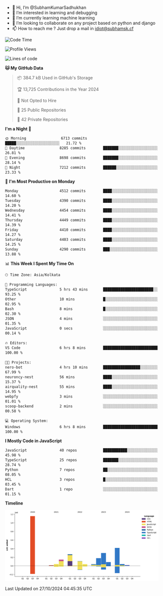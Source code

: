 - 👋 Hi, I’m @SubhamKumarSadhukhan
- 👀 I’m interested in learning and debugging
- 🌱 I’m currently learning machine learning
- 💞️ I’m looking to collaborate on any project based on python and django
- 📫 How to reach me ?
      Just drop a mail in idiot@subhamsk.cf

<!---
SubhamKumarSadhukhan/SubhamKumarSadhukhan is a ✨ special ✨ repository because its `README.md` (this file) appears on your GitHub profile.
You can click the Preview link to take a look at your changes.
--->


<!--START_SECTION:waka-->
![Code Time](http://img.shields.io/badge/Code%20Time-2%2C569%20hrs%204%20mins-blue)

![Profile Views](http://img.shields.io/badge/Profile%20Views-4-blue)

![Lines of code](https://img.shields.io/badge/From%20Hello%20World%20I%27ve%20Written-2.8%20million%20lines%20of%20code-blue)

**🐱 My GitHub Data** 

> 📦 384.7 kB Used in GitHub's Storage 
 > 
> 🏆 13,725 Contributions in the Year 2024
 > 
> 🚫 Not Opted to Hire
 > 
> 📜 25 Public Repositories 
 > 
> 🔑 42 Private Repositories 
 > 
**I'm a Night 🦉** 

```text
🌞 Morning                6713 commits        █████░░░░░░░░░░░░░░░░░░░░   21.72 % 
🌆 Daytime                8285 commits        ███████░░░░░░░░░░░░░░░░░░   26.81 % 
🌃 Evening                8698 commits        ███████░░░░░░░░░░░░░░░░░░   28.14 % 
🌙 Night                  7212 commits        ██████░░░░░░░░░░░░░░░░░░░   23.33 % 
```
📅 **I'm Most Productive on Monday** 

```text
Monday                   4512 commits        ████░░░░░░░░░░░░░░░░░░░░░   14.60 % 
Tuesday                  4390 commits        ████░░░░░░░░░░░░░░░░░░░░░   14.20 % 
Wednesday                4454 commits        ████░░░░░░░░░░░░░░░░░░░░░   14.41 % 
Thursday                 4449 commits        ████░░░░░░░░░░░░░░░░░░░░░   14.39 % 
Friday                   4410 commits        ████░░░░░░░░░░░░░░░░░░░░░   14.27 % 
Saturday                 4403 commits        ████░░░░░░░░░░░░░░░░░░░░░   14.25 % 
Sunday                   4290 commits        ███░░░░░░░░░░░░░░░░░░░░░░   13.88 % 
```


📊 **This Week I Spent My Time On** 

```text
🕑︎ Time Zone: Asia/Kolkata

💬 Programming Languages: 
TypeScript               5 hrs 43 mins       ███████████████████████░░   93.25 % 
Other                    10 mins             █░░░░░░░░░░░░░░░░░░░░░░░░   02.95 % 
Bash                     8 mins              █░░░░░░░░░░░░░░░░░░░░░░░░   02.30 % 
JSON                     4 mins              ░░░░░░░░░░░░░░░░░░░░░░░░░   01.35 % 
JavaScript               0 secs              ░░░░░░░░░░░░░░░░░░░░░░░░░   00.14 % 

🔥 Editors: 
VS Code                  6 hrs 8 mins        █████████████████████████   100.00 % 

🐱‍💻 Projects: 
nero-bot                 4 hrs 10 mins       █████████████████░░░░░░░░   67.99 % 
neuroncy-nest            56 mins             ████░░░░░░░░░░░░░░░░░░░░░   15.37 % 
airquality-nest          55 mins             ████░░░░░░░░░░░░░░░░░░░░░   14.95 % 
webpfy                   3 mins              ░░░░░░░░░░░░░░░░░░░░░░░░░   01.01 % 
scoop-backend            2 mins              ░░░░░░░░░░░░░░░░░░░░░░░░░   00.58 % 

💻 Operating System: 
Windows                  6 hrs 8 mins        █████████████████████████   100.00 % 
```

**I Mostly Code in JavaScript** 

```text
JavaScript               40 repos            ███████████░░░░░░░░░░░░░░   45.98 % 
TypeScript               25 repos            ███████░░░░░░░░░░░░░░░░░░   28.74 % 
Python                   7 repos             ██░░░░░░░░░░░░░░░░░░░░░░░   08.05 % 
HCL                      3 repos             █░░░░░░░░░░░░░░░░░░░░░░░░   03.45 % 
Dart                     1 repo              ░░░░░░░░░░░░░░░░░░░░░░░░░   01.15 % 
```



**Timeline**

![Lines of Code chart](https://raw.githubusercontent.com/SubhamKumarSadhukhan/SubhamKumarSadhukhan/main/assets/bar_graph.png)


 Last Updated on 27/10/2024 04:45:35 UTC
<!--END_SECTION:waka-->

